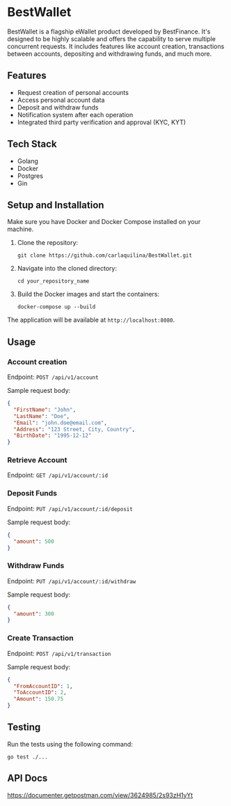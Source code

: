 # BestWallet

BestWallet is a flagship eWallet product developed by BestFinance. It's designed to be highly scalable and offers the capability to serve multiple concurrent requests. It includes features like account creation, transactions between accounts, depositing and withdrawing funds, and much more.

## Features

- Request creation of personal accounts
- Access personal account data
- Deposit and withdraw funds
- Notification system after each operation
- Integrated third party verification and approval (KYC, KYT)

## Tech Stack

- Golang
- Docker
- Postgres
- Gin

## Setup and Installation

Make sure you have Docker and Docker Compose installed on your machine.

1. Clone the repository:
   ```
   git clone https://github.com/carlaquilina/BestWallet.git
   ```

2. Navigate into the cloned directory:
   ```
   cd your_repository_name
   ```

3. Build the Docker images and start the containers:
   ```
   docker-compose up --build
   ```

The application will be available at `http://localhost:8080`.

## Usage

### Account creation
Endpoint: `POST /api/v1/account`

Sample request body:
```json
{
  "FirstName": "John",
  "LastName": "Doe",
  "Email": "john.doe@email.com",
  "Address": "123 Street, City, Country",
  "BirthDate": "1995-12-12"
}
```

### Retrieve Account
Endpoint: `GET /api/v1/account/:id`

### Deposit Funds
Endpoint: `PUT /api/v1/account/:id/deposit`

Sample request body:
```json
{
  "amount": 500
}
```

### Withdraw Funds
Endpoint: `PUT /api/v1/account/:id/withdraw`

Sample request body:
```json
{
  "amount": 300
}
```

### Create Transaction
Endpoint: `POST /api/v1/transaction`

Sample request body:
```json
{
  "FromAccountID": 1,
  "ToAccountID": 2,
  "Amount": 150.75
}
```

## Testing

Run the tests using the following command:

```
go test ./...
```


## API Docs
https://documenter.getpostman.com/view/3624985/2s93zH1yYt
